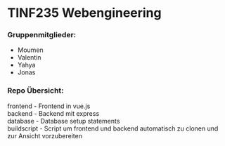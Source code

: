 # TINF235 Webengineering

### Gruppenmitglieder:
* Moumen
* Valentin
* Yahya
* Jonas

### Repo Übersicht:
frontend - Frontend in vue.js  
backend - Backend mit express  
database - Database setup statements  
buildscript - Script um frontend und backend automatisch zu clonen und zur Ansicht vorzubereiten  

